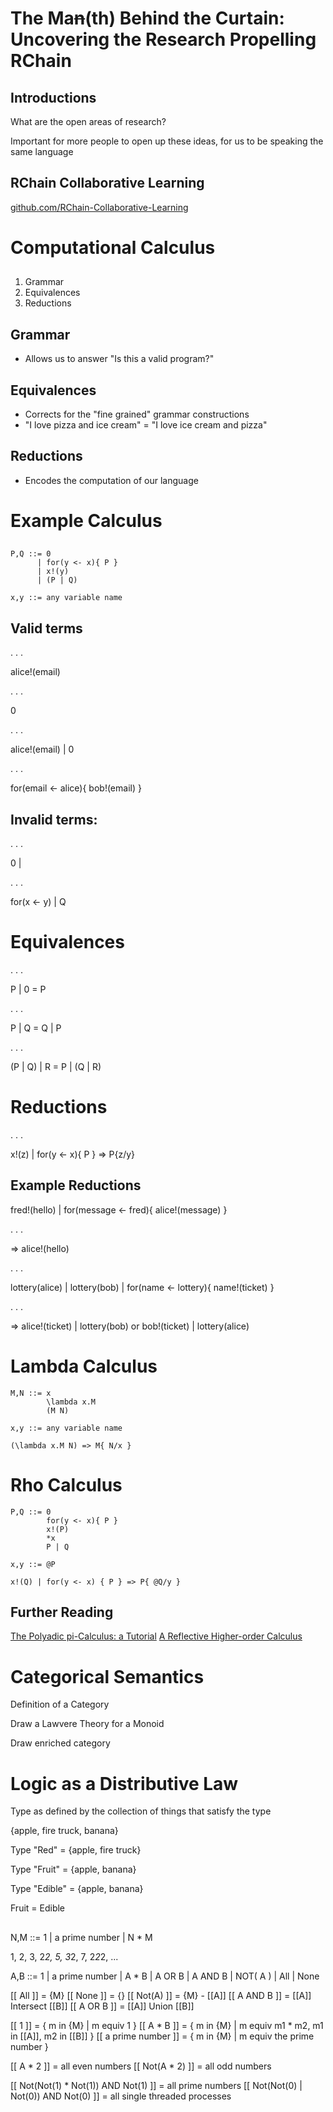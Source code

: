 # The Ma~~n~~(th) Behind the Curtain: Uncovering the Research Propelling RChain

## Introductions

What are the open areas of research?

Important for more people to open up these ideas, for us to be speaking the same language

## RChain Collaborative Learning

[github.com/RChain-Collaborative-Learning](https://github.com/RChain-Collaborative-Learning/Welcome)

# Computational Calculus

##
1. Grammar
2. Equivalences
3. Reductions

## Grammar
 * Allows us to answer "Is this a valid program?"

## Equivalences
 * Corrects for the "fine grained" grammar constructions
 * "I love pizza and ice cream" = "I love ice cream and pizza"

## Reductions
 * Encodes the computation of our language

# Example Calculus

##

```
P,Q ::= 0
      | for(y <- x){ P }
      | x!(y)
      | (P | Q)

x,y ::= any variable name
```

## Valid terms

. . .

alice!(email)

. . .

0

. . .

alice!(email) | 0

. . .

for(email <- alice){ bob!(email) }

## Invalid terms:

. . .

0 |

. . .

for(x <- y) | Q

# Equivalences

. . .

P | 0 = P

. . .

P | Q = Q | P

. . .

(P | Q) | R = P | (Q | R)

# Reductions

. . .

x!(z) | for(y <- x){ P } => P{z/y}

## Example Reductions
fred!(hello) | for(message <- fred){ alice!(message) }

. . .

=>
alice!(hello)

. . .

lottery(alice) | lottery(bob) | for(name <- lottery){ name!(ticket) }

. . .

=>
alice!(ticket) | lottery(bob)
or
bob!(ticket) | lottery(alice)

# Lambda Calculus
```
M,N ::= x
        \lambda x.M
        (M N)

x,y ::= any variable name

(\lambda x.M N) => M{ N/x }
```

# Rho Calculus
```
P,Q ::= 0
        for(y <- x){ P }
        x!(P)
        *x
        P | Q

x,y ::= @P

x!(Q) | for(y <- x) { P } => P{ @Q/y }
```
## Further Reading
[The Polyadic pi-Calculus: a Tutorial](http://www.lix.polytechnique.fr/~fvalenci/papers/intro-ppi.pdf)
[A Reflective Higher-order Calculus](https://ac.els-cdn.com/S1571066105051893/1-s2.0-S1571066105051893-main.pdf?_tid=0ad47d71-eb14-4c7e-b6a2-118d2b26cfc0&acdnat=1536224941_1b9d9e6c392fa8abe04fa2e7b9787bd3)

# Categorical Semantics

Definition of a Category

Draw a Lawvere Theory for a Monoid

Draw enriched category

# Logic as a Distributive Law
Type as defined by the collection of things that satisfy the type

{apple, fire truck, banana} 

Type "Red" = {apple, fire truck}

Type "Fruit" = {apple, banana}

Type "Edible" = {apple, banana}

Fruit = Edible

##

N,M ::= 1
      | a prime number
      | N * M

1, 2, 3, 2*2, 5, 3*2, 7, 2*2*2, ...

A,B ::= 1
      | a prime number
      | A * B
      | A OR B
      | A AND B
      | NOT( A )
      | All
      | None

[[ All ]]     = {M}
[[ None ]]    = {}
[[ Not(A) ]]  = {M} - [[A]]
[[ A AND B ]] = [[A]] Intersect [[B]]
[[ A OR B ]]  = [[A]] Union [[B]]

[[ 1 ]]       = { m in {M} | m equiv 1 }
[[ A * B ]]   = { m in {M} | m equiv m1 * m2,
                             m1 in [[A]],
                             m2 in [[B]] }
[[ a prime number ]] = { m in {M} | m equiv the prime number }

[[ A * 2 ]] = all even numbers
[[ Not(A * 2) ]] = all odd numbers

[[ Not(Not(1) * Not(1)) AND Not(1) ]] = all prime numbers
[[ Not(Not(0) | Not(0)) AND Not(0) ]] = all single threaded processes
